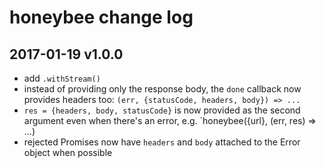 # honeybee change log
## 2017-01-19 v1.0.0
- add `.withStream()`
- instead of providing only the response body, the `done` callback now provides headers too: `(err, {statusCode, headers, body}) => ...`
- `res = {headers, body, statusCode}` is now provided as the second argument even when there's an error, e.g. `honeybee({url}, (err, res) => ...)
- rejected Promises now have `headers` and `body` attached to the Error object when possible
